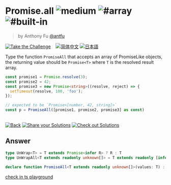 <!--info-header-start--><h1>Promise.all <img src="https://img.shields.io/badge/-medium-d9901a" alt="medium"/> <img src="https://img.shields.io/badge/-%23array-999" alt="#array"/> <img src="https://img.shields.io/badge/-%23built--in-999" alt="#built-in"/></h1><blockquote><p>by Anthony Fu <a href="https://github.com/antfu" target="_blank">@antfu</a></p></blockquote><p><a href="https://tsch.js.org/20/play" target="_blank"><img src="https://img.shields.io/badge/-Take%20the%20Challenge-3178c6?logo=typescript&logoColor=white" alt="Take the Challenge"/></a> &nbsp;&nbsp;&nbsp;<a href="./README.zh-CN.md" target="_blank"><img src="https://img.shields.io/badge/-%E7%AE%80%E4%BD%93%E4%B8%AD%E6%96%87-gray" alt="简体中文"/></a>  <a href="./README.ja.md" target="_blank"><img src="https://img.shields.io/badge/-%E6%97%A5%E6%9C%AC%E8%AA%9E-gray" alt="日本語"/></a> </p><!--info-header-end-->

Type the function `PromiseAll` that accepts an array of PromiseLike objects, the returning value should be `Promise<T>` where `T` is the resolved result array.

```ts
const promise1 = Promise.resolve(3);
const promise2 = 42;
const promise3 = new Promise<string>((resolve, reject) => {
  setTimeout(resolve, 100, 'foo');
});

// expected to be `Promise<[number, 42, string]>`
const p = PromiseAll([promise1, promise2, promise3] as const)
```


<!--info-footer-start--><br><a href="../../README.md" target="_blank"><img src="https://img.shields.io/badge/-Back-grey" alt="Back"/></a> <a href="https://tsch.js.org/20/answer" target="_blank"><img src="https://img.shields.io/badge/-Share%20your%20Solutions-teal" alt="Share your Solutions"/></a> <a href="https://tsch.js.org/20/solutions" target="_blank"><img src="https://img.shields.io/badge/-Check%20out%20Solutions-de5a77?logo=awesome-lists&logoColor=white" alt="Check out Solutions"/></a> <!--info-footer-end-->


## Answer
```typescript
type UnWrap<T> = T extends Promise<infer R> ? R : T
type UnWrapAll<T extends readonly unknown[]> = T extends readonly [infer First, ...infer Rest] ? [UnWrap<First>, ...UnWrapAll<Rest>] : []

declare function PromiseAll<T extends readonly unknown[]>(values: T) : Promise<UnWrapAll<T>>
```

[check in ts playground](https://www.typescriptlang.org/play?ssl=10&ssc=93&pln=7&pc=1#code/MYewdgzgLgBADgJxAWwJYQKYEYYF4YAKSamAdAhhCADYBuGAFAMwCUA3AFCiSyIroYATHhgAWQZ27R4xAUxFgMAd0KzMAHmgJUYAOYA+BgwpU6GADQwKAKwzAoLPPpgBvDjBiYoAFVTIMIACuUMaUNPSWWAAMUZYA5ABmICBx7BwAvmkcUACecBgwAKpgAOoIAIZw6t7O+N4wGAAeUBhgACYQqvwaOgkYCDAASs4A-EMwAFww3tl5BcVllQCC1NTVDc2tHVYY5W3g1DkwgWAA1mAgSmAA2gC6tdMbLe2dFHsHR9e9-TAAYqgIaCWUgg74DQaUKC3GBja4LCpVf6AqD6YEg+HLVbqCHQfTQqZ3DgcNp2ajlCgwBIneyocBdEgYFZrepNZ7bN77MCHY5nC5XO6GWjlaiBShTbyOKZEboYdQYuBM6r6fREjgAejVG3y9gwbRgUBAMAARgUAAbShnqa5gQLIE0ISziSxaHS6e6mrjgaRwEQWgRMhjXPgMrCWYMCQRhtQYJjQ8qdKQOIm5fIwJY4fAcj4wa5+jQ2u39VFiSP0gSaKDaPR42appYiNM4VlbV67Tncr5gPoDJFAmAg0hgoaQ6Gw3tQNGkHFQyYwRT0BDJuYwABCImuof7IPn-VuQA)
